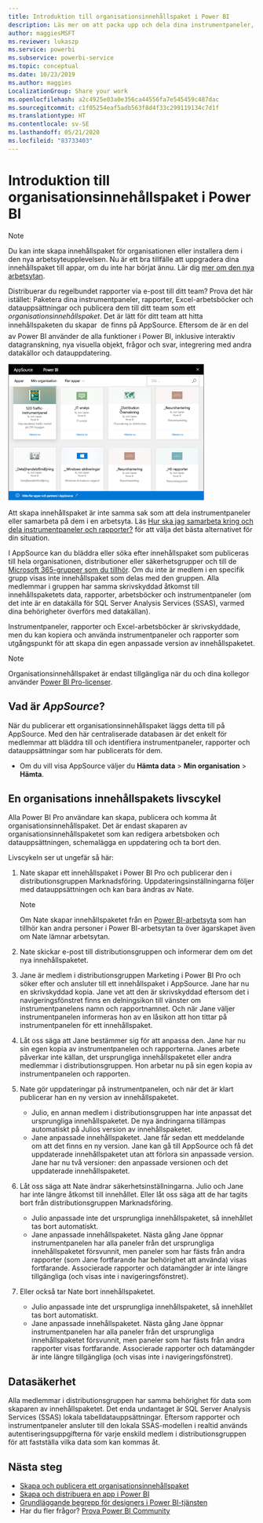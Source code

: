 ```yaml
---
title: Introduktion till organisationsinnehållspaket i Power BI
description: Läs mer om att packa upp och dela dina instrumentpaneler, rapporter, Excel-arbetsböcker och datauppsättningar med dina kollegor som organisationsinnehållspaket.
author: maggiesMSFT
ms.reviewer: lukaszp
ms.service: powerbi
ms.subservice: powerbi-service
ms.topic: conceptual
ms.date: 10/23/2019
ms.author: maggies
LocalizationGroup: Share your work
ms.openlocfilehash: a2c4925e03a0e356ca44556fa7e545459c487dac
ms.sourcegitcommit: c1f05254eaf5adb563f8d4f33c299119134c7d1f
ms.translationtype: HT
ms.contentlocale: sv-SE
ms.lasthandoff: 05/21/2020
ms.locfileid: "83733403"
---
```

# <a name="intro-to-organizational-content-packs-in-power-bi"></a>Introduktion till organisationsinnehållspaket i Power BI
> [!NOTE]
> Du kan inte skapa innehållspaket för organisationen eller installera dem i den nya arbetsyteupplevelsen. Nu är ett bra tillfälle att uppgradera dina innehållspaket till appar, om du inte har börjat ännu. Lär dig [mer om den nya arbetsytan](service-create-the-new-workspaces.md).
> 

Distribuerar du regelbundet rapporter via e-post till ditt team? Prova det här istället: Paketera dina instrumentpaneler, rapporter, Excel-arbetsböcker och datauppsättningar och publicera dem till ditt team som ett *organisationsinnehållspaket*. Det är lätt för ditt team att hitta innehållspaketen du skapar &#151; de finns på AppSource. Eftersom de är en del av Power BI använder de alla funktioner i Power BI, inklusive interaktiv datagranskning, nya visuella objekt, frågor och svar, integrering med andra datakällor och datauppdatering.

![](media/service-organizational-content-pack-introduction/power-bi-org-content-packs.png)

Att skapa innehållspaket är inte samma sak som att dela instrumentpaneler eller samarbeta på dem i en arbetsyta. Läs [Hur ska jag samarbeta kring och dela instrumentpaneler och rapporter?](service-how-to-collaborate-distribute-dashboards-reports.md) för att välja det bästa alternativet för din situation. 

I AppSource kan du bläddra eller söka efter innehållspaket som publiceras till hela organisationen, distributioner eller säkerhetsgrupper och till de [Microsoft 365-grupper som du tillhör](https://support.office.com/article/Create-a-group-in-Office-365-7124dc4c-1de9-40d4-b096-e8add19209e9). Om du inte är medlem i en specifik grupp visas inte innehållspaket som delas med den gruppen. Alla medlemmar i gruppen har samma skrivskyddad åtkomst till innehållspaketets data, rapporter, arbetsböcker och instrumentpaneler (om det inte är en datakälla för SQL Server Analysis Services (SSAS), varmed dina behörigheter överförs med datakällan).

Instrumentpaneler, rapporter och Excel-arbetsböcker är skrivskyddade, men du kan kopiera och använda instrumentpaneler och rapporter som utgångspunkt för att skapa din egen anpassade version av innehållspaketet.

> [!NOTE]
> Organisationsinnehållspaket är endast tillgängliga när du och dina kollegor använder [Power BI Pro-licenser](../fundamentals/service-features-license-type.md).
> 
> 

## <a name="what-is-appsource"></a>Vad är *AppSource*?
När du publicerar ett organisationsinnehållspaket läggs detta till på AppSource.  Med den här centraliserade databasen är det enkelt för medlemmar att bläddra till och identifiera instrumentpaneler, rapporter och datauppsättningar som har publicerats för dem.  

* Om du vill visa AppSource väljer du **Hämta data** > **Min organisation** > **Hämta**.

## <a name="the-life-cycle-of-an-organizational-content-pack"></a>En organisations innehållspakets livscykel
Alla Power BI Pro användare kan skapa, publicera och komma åt organisationsinnehållspaket. Det är endast skaparen av organisationsinnehållspaketet som kan redigera arbetsboken och datauppsättningen, schemalägga en uppdatering och ta bort den.

Livscykeln ser ut ungefär så här:

1. Nate skapar ett innehållspaket i Power BI Pro och publicerar den i distributionsgruppen Marknadsföring. Uppdateringsinställningarna följer med datauppsättningen och kan bara ändras av Nate.
   
   > [!NOTE]
   > Om Nate skapar innehållspaketet från en [Power BI-arbetsyta](service-create-distribute-apps.md) som han tillhör kan andra personer i Power BI-arbetsytan ta över ägarskapet även om Nate lämnar arbetsytan.
   > 
   > 
2. Nate skickar e-post till distributionsgruppen och informerar dem om det nya innehållspaketet.
3. Jane är medlem i distributionsgruppen Marketing i Power BI Pro och söker efter och ansluter till ett innehållspaket i AppSource. Jane har nu en skrivskyddad kopia. Jane vet att den är skrivskyddad eftersom det i navigeringsfönstret finns en delningsikon till vänster om instrumentpanelens namn och rapportnamnet. Och när Jane väljer instrumentpanelen informeras hon av en låsikon att hon tittar på instrumentpanelen för ett innehållspaket. 
4. Låt oss säga att Jane bestämmer sig för att anpassa den. Jane har nu sin egen kopia av instrumentpanelen och rapporterna. Janes arbete påverkar inte källan, det ursprungliga innehållspaketet eller andra medlemmar i distributionsgruppen. Hon arbetar nu på sin egen kopia av instrumentpanelen och rapporten.
5. Nate gör uppdateringar på instrumentpanelen, och när det är klart publicerar han en ny version av innehållspaketet.
   
   * Julio, en annan medlem i distributionsgruppen har inte anpassat det ursprungliga innehållspaketet. De nya ändringarna tillämpas automatiskt på Julios version av innehållspaketet.  
   * Jane anpassade innehållspaketet. Jane får sedan ett meddelande om att det finns en ny version.  Jane kan gå till AppSource och få det uppdaterade innehållspaketet utan att förlora sin anpassade version. Jane har nu två versioner: den anpassade versionen och det uppdaterade innehållspaketet.
6. Låt oss säga att Nate ändrar säkerhetsinställningarna. Julio och Jane har inte längre åtkomst till innehållet. Eller låt oss säga att de har tagits bort från distributionsgruppen Marknadsföring.
   
   * Julio anpassade inte det ursprungliga innehållspaketet, så innehållet tas bort automatiskt. 
   * Jane anpassade innehållspaketet. Nästa gång Jane öppnar instrumentpanelen har alla paneler från det ursprungliga innehållspaketet försvunnit, men paneler som har fästs från andra rapporter (som Jane fortfarande har behörighet att använda) visas fortfarande. Associerade rapporter och datamängder är inte längre tillgängliga (och visas inte i navigeringsfönstret).
7. Eller också tar Nate bort innehållspaketet.
   
   * Julio anpassade inte det ursprungliga innehållspaketet, så innehållet tas bort automatiskt. 
   * Jane anpassade innehållspaketet. Nästa gång Jane öppnar instrumentpanelen har alla paneler från det ursprungliga innehållspaketet försvunnit, men paneler som har fästs från andra rapporter visas fortfarande. Associerade rapporter och datamängder är inte längre tillgängliga (och visas inte i navigeringsfönstret).

## <a name="data-security"></a>Datasäkerhet
Alla medlemmar i distributionsgruppen har samma behörighet för data som skaparen av innehållspaketet. Det enda undantaget är SQL Server Analysis Services (SSAS) lokala tabelldatauppsättningar. Eftersom rapporter och instrumentpaneler ansluter till den lokala SSAS-modellen i realtid används autentiseringsuppgifterna för varje enskild medlem i distributionsgruppen för att fastställa vilka data som kan kommas åt.

## <a name="next-steps"></a>Nästa steg
* [Skapa och publicera ett organisationsinnehållspaket](service-organizational-content-pack-create-and-publish.md)
* [Skapa och distribuera en app i Power BI](service-create-distribute-apps.md) 
* [Grundläggande begrepp för designers i Power BI-tjänsten](../fundamentals/service-basic-concepts.md)
* Har du fler frågor? [Prova Power BI Community](https://community.powerbi.com/)
